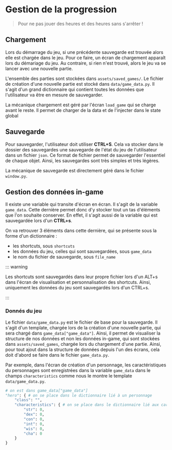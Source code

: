 # Gestion de la progression

> Pour ne pas jouer des heures et des heures sans s'arrêter !

## Chargement

Lors du démarrage du jeu, si une précédente sauvegarde est trouvée alors elle est chargée dans le jeu. Pour ce faire, un écran de chargement apparaît lors du démariage du jeu. Au contraire, si rien n'est trouvé, alors le jeu va se lancer avec une nouvelle partie.

L'ensemble des parties sont stockées dans `assets/saved_games/`. Le fichier de création d'une nouvelle partie est stocké dans `data/game_data.py`. Il s'agit d'un grand dictionnaire qui contient toutes les données que l'utilisateur va être en mesure de sauvegarder.

La mécanique chargement est géré par l'écran `load_game` qui se charge avant le reste. Il permet de charger de la data et de l'injecter dans le state global

## Sauvegarde

Pour sauvegarder, l'utilisateur doit utiliser **CTRL+S**. Cela va stocker dans le dossier des sauvegardes une sauvegarde de l'état du jeu de l'utilisateur dans un fichier `json`. Ce format de fichier permet de sauvegarder l'essentiel de chaque objet. Ainsi, les sauvegardes sont très simples et très légères.

La mécanique de sauvegarde est directement géré dans le fichier `window.py`.

## Gestion des données in-game

Il existe une variable qui transite d'écran en écran. Il s'agit de la variable `game_data`. Cette dernière permet donc d'y stocker tout un tas d'éléments que l'on souhaite conserver. En effet, il s'agit aussi de la variable qui est sauvegardée lors d'un **CTRL+s**.

On va retrouver 3 éléments dans cette dernière, qui se présente sous la forme d'un dictionnaire :

- les shortcuts, sous `shortcuts`
- les données du jeu, celles qui sont sauvegardées, sous `game_data`
- le nom du fichier de sauvegarde, sous `file_name`

::: warning

Les shortcuts sont sauvegardés dans leur propre fichier lors d'un ALT+s dans l'écran de visualisation et personnalisation des shortcuts.
Ainsi, uniquement les données du jeu sont sauvegardés lors d'un CTRL+s.

:::

### Donnés du jeu

Le fichier `data/game_data.py` est le fichier de base pour la sauvegarde. Il s'agit d'un template, chargée lors de la création d'une nouvelle partie, qui sera chargé dans `game_data["game_data"]`. Ainsi, il permet de visualiser la structure de nos données et non les données in-game, qui sont stockées dans `assets/saved_games`, chargée lors du chargement d'une partie. Ainsi, pour tout ajout dans la structure de données depuis l'un des écrans, cela doit d'abord se faire dans le fichier `game_data.py`.

Par exemple, dans l'écran de création d'un personnage, les caractéristiques du personnages sont enregistrées dans la variable `game_data` dans le champs `characteristics` comme nous le montre le template `data/game_data.py`.

```py
# on est dans game_data["game_data"]
"hero": { # on se place dans le dictionnaire lié à un personnage
    "class": "",
    "characteristics": { # on se place dans le dictionnaire lié aux caractéristiques d'un personnage
        "str": 0,
        "dex": 0,
        "con": 0,
        "int": 0,
        "wis": 0,
        "cha": 0
    }
}
```
